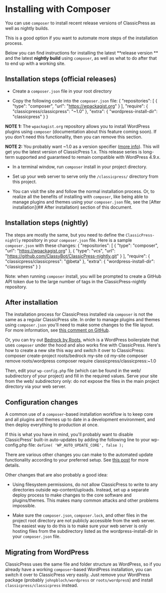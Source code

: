 # Installing with Composer
You can use `composer` to install recent release versions of ClassicPress as well as nightly builds.

This is a good option if you want to automate more steps of the installation process.

Below you can find instructions for installing the latest **release version ** and the latest **nightly build** using `composer`, as well as what to do after that to end up with a working site.

## Installation steps (official releases)	
+ Create a `composer.json` file in your root directory
	
+ Copy the following code into the `composer.json` file: 
	{
		"repositories": [
			{
				"type": "composer",
				"url": "https://wpackagist.org"
			}
		],
		"require": {
			"classicpress/classicpress": "~1.0"
		},
		"extra": {
			"wordpress-install-dir": "classicpress"
		}
	}

**NOTE 1:** The `wpackagist.org` repository allows you to install WordPress plugins using `composer` (documentation about this feature coming soon). If you don't need this functionality, then you can remove this section.

**NOTE 2:** You probably want ~1.0 as a version specifier ([more info](https://getcomposer.org/doc/articles/versions.md#tilde-version-range-)). This will get you the latest version of ClassicPress 1.x. This release series is long-term supported and guaranteed to remain compatible with WordPress 4.9.x. 	

+ In a terminal window, run `composer` install in your project directory.
	
+ Set up your web server to serve only the `/classicpress/` directory from this project.
	
+ You can visit the site and follow the normal installation process. Or, to realize all the benefits of installing with `composer`, like being able to manage plugins and themes using your `composer.json` file, see the [After installation](## After installation) section of this document.

## Installation steps (nightly)
The steps are mostly the same, but you need to define the `ClassicPress-nightly` repository in your `composer.json` file. Here is a sample `composer.json` with these changes:
	{
		"repositories": [
			{
				"type": "composer",
				"url": "https://wpackagist.org"
			},
			{
				"type": "vcs",
				"url": "https://github.com/ClassyBot/ClassicPress-nightly.git"
			}
		],
		"require": {
			"classicpress/classicpress": "@beta"
		},
		"extra": {
			"wordpress-install-dir": "classicpress"
		}
	}

Note: when running `composer` install, you will be prompted to create a GitHub API token due to the large number of tags in the ClassicPress-nightly repository.

## After installation
The installation process for ClassicPress installed via `composer` is not the same as a regular ClassicPress site. In order to manage plugins and themes using `composer.json` you'll need to make some changes to the file layout. For more information, see [this comment on GitHub](https://github.com/ClassicPress/ClassicPress/issues/218#issuecomment-440352654).

Or, you can try out [Bedrock by Roots](https://github.com/roots/bedrock), which is a WordPress boilerplate that uses `composer` under the hood and also works fine with ClassicPress. Here's how to create a new site this way and switch it over to ClassicPress:
	composer create-project roots/bedrock my-site
	cd my-site
	composer remove roots/wordpress
	composer require classicpress/classicpress:~1.0

Then, edit your `wp-config.php` file (which can be found in the web/ subdirectory of your project) and fill in the required values. Serve your site from the web/ subdirectory only: do not expose the files in the main project directory via your web server. 

## Configuration changes
A common use of a `composer`-based installation workflow is to keep core and all plugins and themes up to date in a development environment, and then deploy everything to production at once.

If this is what you have in mind, you'll probably want to disable ClassicPress' built-in auto-updates by adding the following line to your wp-config.php file:
`define( 'WP_AUTO_UPDATE_CORE', false );`

There are various other changes you can make to the automated update functionality according to your preferred setup. See [this post](https://make.wordpress.org/core/2013/10/25/the-definitive-guide-to-disabling-auto-updates-in-wordpress-3-7/) for more details.

Other changes that are also probably a good idea:  	
+ Using filesystem permissions, do not allow ClassicPress to write to any directories outside wp-content/uploads. Instead, set up a separate deploy process to make changes to the core software and plugins/themes. This makes many common attacks and other problems impossible.
	
+ Make sure the `composer.json`, `composer.lock`, and other files in the project root directory are not publicly accessible from the web server. The easiest way to do this is to make sure your web server is only hosting files from the subdirectory listed as the wordpress-install-dir in your `composer.json` file.

## Migrating from WordPress
ClassicPress uses the same file and folder structure as WordPress, so if you already have a working `composer`-based WordPress installation, you can switch it over to ClassicPress very easily. Just remove your WordPress package (probably `johnpbloch/wordpress` or `roots/wordpres`s) and install `classicpress/classicpress` instead.
